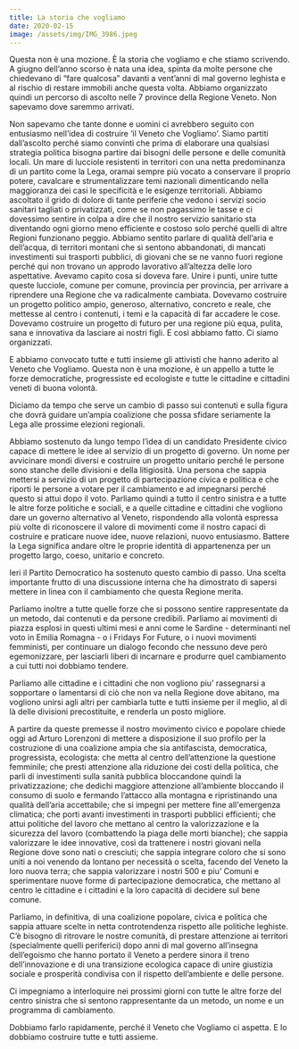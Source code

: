 ```yaml
---
title: La storia che vogliamo
date: 2020-02-15
image: /assets/img/IMG_3986.jpeg
---
```


Questa non è una mozione. È la storia che vogliamo e che stiamo scrivendo. A giugno dell’anno scorso è nata una idea, spinta da molte persone che chiedevano di “fare qualcosa” davanti a vent’anni di mal governo leghista e al rischio di restare immobili anche questa volta. Abbiamo organizzato quindi un percorso di ascolto nelle 7 province della Regione Veneto. Non sapevamo dove saremmo arrivati.

Non sapevamo che tante donne e uomini ci avrebbero seguito con entusiasmo nell’idea di costruire ‘il Veneto che Vogliamo’. Siamo partiti dall’ascolto perché siamo convinti che prima di elaborare una qualsiasi strategia politica bisogna partire dai bisogni delle persone e delle comunità locali. Un mare di lucciole resistenti in territori con una netta predominanza di un partito come la Lega, oramai sempre più vocato a conservare il proprio potere, cavalcare e strumentalizzare temi nazionali dimenticando nella maggioranza dei casi le specificità e le esigenze territoriali. Abbiamo ascoltato il grido di dolore di tante periferie che vedono i servizi socio sanitari tagliati o privatizzati, come se non pagassimo le tasse e ci dovessimo sentire in colpa a dire che il nostro servizio sanitario sta diventando ogni giorno meno efficiente e costoso solo perché quelli di altre Regioni funzionano peggio. Abbiamo sentito parlare di qualità dell’aria e dell’acqua, di territori montani che si sentono abbandonati, di mancati investimenti sui trasporti pubblici, di giovani che se ne vanno fuori regione perché qui non trovano un approdo lavorativo all’altezza delle loro aspettative. Avevamo capito cosa si doveva fare. Unire i punti, unire tutte queste lucciole, comune per comune, provincia per provincia, per arrivare a riprendere una Regione che va radicalmente cambiata. Dovevamo costruire un progetto politico ampio, generoso, alternativo, concreto e reale, che mettesse al centro i contenuti, i temi e la capacità di far accadere le cose. Dovevamo costruire un progetto di futuro per una regione più equa, pulita, sana e innovativa da lasciare ai nostri figli. E così abbiamo fatto. Ci siamo organizzati.

E abbiamo convocato tutte e tutti insieme gli attivisti che hanno aderito al Veneto che Vogliamo. Questa non è una mozione, è un appello a tutte le forze democratiche, progressiste ed ecologiste e tutte le cittadine e cittadini veneti di buona volontà.

Diciamo da tempo che serve un cambio di passo sui contenuti e sulla figura che dovrà guidare un’ampia coalizione che possa sfidare seriamente la Lega alle prossime elezioni regionali.


Abbiamo sostenuto da lungo tempo l’idea di un candidato Presidente civico capace di mettere le idee al servizio di un progetto di governo. Un nome per avvicinare mondi diversi e costruire un progetto unitario perché le persone sono stanche delle divisioni e della litigiosità. Una persona che sappia mettersi a servizio di un progetto di partecipazione civica e politica e che riporti le persone a votare per il cambiamento e ad impegnarsi perché questo si attui dopo il voto. Parliamo quindi a tutto il centro sinistra e a tutte le altre forze politiche e sociali, e a quelle cittadine e cittadini che vogliono dare un governo alternativo al Veneto, rispondendo alla volontà espressa più volte di riconoscere il valore di movimenti come il nostro capaci di costruire e praticare nuove idee, nuove relazioni, nuovo entusiasmo. Battere la Lega significa andare oltre le proprie identità di appartenenza per un progetto largo, coeso, unitario e concreto.

Ieri il Partito Democratico ha sostenuto questo cambio di passo. Una scelta importante frutto di una discussione interna che ha dimostrato di sapersi mettere in linea con il cambiamento che questa Regione merita.

Parliamo inoltre a tutte quelle forze che si possono sentire rappresentate da un metodo, dai contenuti e da persone credibili. Parliamo ai movimenti di piazza esplosi in questi ultimi mesi e anni come le Sardine - determinanti nel voto in Emilia Romagna - o i Fridays For Future, o i nuovi movimenti femministi, per continuare un dialogo fecondo che nessuno deve però egemonizzare, per lasciarli liberi di incarnare e produrre quel cambiamento a cui tutti noi dobbiamo tendere.

Parliamo alle cittadine e i cittadini che non vogliono piu’ rassegnarsi a sopportare o lamentarsi di ciò che non va nella Regione dove abitano, ma vogliono unirsi agli altri per cambiarla tutte e tutti insieme per il meglio, al di là delle divisioni precostituite, e renderla un posto migliore.

A partire da queste premesse il nostro movimento civico e popolare chiede oggi ad Arturo Lorenzoni di mettere a disposizione il suo profilo per la costruzione di una coalizione ampia che sia antifascista, democratica, progressista, ecologista: che metta al centro dell’attenzione la questione femminile; che presti attenzione alla riduzione dei costi della politica, che parli di investimenti sulla sanità pubblica bloccandone quindi la privatizzazione; che dedichi maggiore attenzione all’ambiente bloccando il consumo di suolo e fermando l’attacco alla montagna e ripristinando una qualità dell’aria accettabile; che si impegni per mettere fine all'emergenza climatica; che porti avanti investimenti in trasporti pubblici efficienti; che attui politiche del lavoro che mettano al centro la valorizzazione e la sicurezza del lavoro (combattendo la piaga delle morti bianche); che sappia valorizzare le idee innovative, così da trattenere i nostri giovani nella Regione dove sono nati o cresciuti; che sappia integrare coloro che si sono uniti a noi venendo da lontano per necessità o scelta, facendo del Veneto la loro nuova terra; che sappia valorizzare i nostri 500 e piu’ Comuni e sperimentare nuove forme di partecipazione democratica, che mettano al centro le cittadine e i cittadini e la loro capacità di decidere sul bene comune.

Parliamo, in definitiva, di una coalizione popolare, civica e politica che sappia attuare scelte in netta controtendenza rispetto alle politiche leghiste. C’è bisogno di ritrovare le nostre comunità, di prestare attenzione ai territori (specialmente quelli periferici) dopo anni di mal governo all’insegna dell’egoismo che hanno portato il Veneto a perdere sinora il treno dell’innovazione e di una transizione ecologica capace di unire giustizia sociale e prosperità condivisa con il rispetto dell’ambiente e delle persone.

Ci impegniamo a interloquire nei prossimi giorni con tutte le altre forze del centro sinistra che si sentono rappresentante da un metodo, un nome e un programma di cambiamento.

Dobbiamo farlo rapidamente, perché il Veneto che Vogliamo ci aspetta. E lo dobbiamo costruire tutte e tutti assieme.
